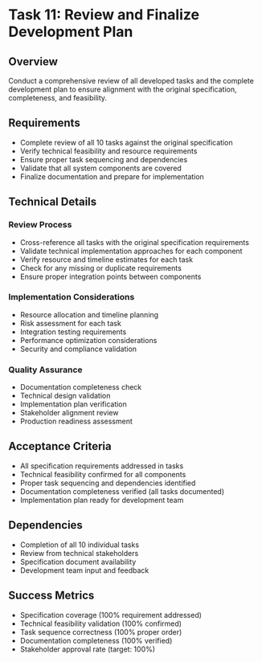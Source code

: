# Task 11: Review and Finalize Development Plan

## Overview

Conduct a comprehensive review of all developed tasks and the complete development plan to ensure alignment with the original specification, completeness, and feasibility.

## Requirements

- Complete review of all 10 tasks against the original specification
- Verify technical feasibility and resource requirements
- Ensure proper task sequencing and dependencies
- Validate that all system components are covered
- Finalize documentation and prepare for implementation

## Technical Details

### Review Process

- Cross-reference all tasks with the original specification requirements
- Validate technical implementation approaches for each component
- Verify resource and timeline estimates for each task
- Check for any missing or duplicate requirements
- Ensure proper integration points between components

### Implementation Considerations

- Resource allocation and timeline planning
- Risk assessment for each task
- Integration testing requirements
- Performance optimization considerations
- Security and compliance validation

### Quality Assurance

- Documentation completeness check
- Technical design validation
- Implementation plan verification
- Stakeholder alignment review
- Production readiness assessment

## Acceptance Criteria

- All specification requirements addressed in tasks
- Technical feasibility confirmed for all components
- Proper task sequencing and dependencies identified
- Documentation completeness verified (all tasks documented)
- Implementation plan ready for development team

## Dependencies

- Completion of all 10 individual tasks
- Review from technical stakeholders
- Specification document availability
- Development team input and feedback

## Success Metrics

- Specification coverage (100% requirement addressed)
- Technical feasibility validation (100% confirmed)
- Task sequence correctness (100% proper order)
- Documentation completeness (100% verified)
- Stakeholder approval rate (target: 100%)
